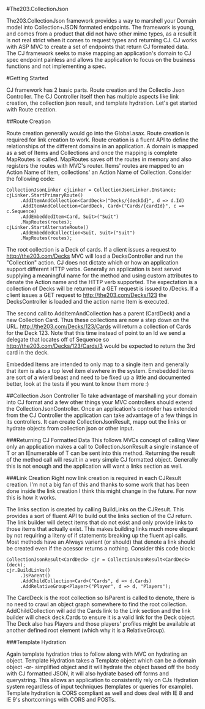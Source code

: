 #The203.CollectionJson

The203.CollectionJson framework provides a way to marshell your Domain model into Collection+JSON formated endpoints. The framework is young, and comes from a product that did not have other mime types, as a result it is not real strict when it comes to request types and returning CJ. CJ works with ASP MVC to create a set of endpoints that return CJ formated data. The CJ framework seeks to make mapping an application's domain to CJ spec endpoint painless and allows the application to focus on the business functions and not implementing a spec.


#Getting Started

CJ framework has 2 basic parts. Route creation and the  Collectio Json Controller. The CJ Controller itself then has multiple aspects like link creation, the collection json result, and template hydration. Let's get started with Route creation.

##Route Creation

Route creation generally would go into the Global.asax. Route creation is required for link creation to work. Route creation is a fluent API to define the relationships of the different domains in an application. A domain is mapped as a set of Items and Collections and once the mapping is complete MapRoutes is called. MapRoutes saves off the routes in memory and also registers the routes with MVC's router. Items' routes are mapped to an Action Name of Item, collections' an Action Name of Collection.  Consider the following code:

```` Csharp
CollectionJsonLinker cjLinker = CollectionJsonLinker.Instance;
cjLinker.StartPrimaryRoute()
     .AddItemAndCollection<CardDeck>("Decks/{deckId}", d => d.Id)
     .AddItemAndCollection<CardDeck, Card>("Cards/{cardId}", c => c.Sequence)
     .AddEmbeddedItem<Card, Suit>("Suit")
     .MapRoutes(routes);
cjLinker.StartAlternateRoute()
     .AddEmbeddedCollection<Suit, Suit>("Suit")
     .MapRoutes(routes);
````
 
 The root collection is a Deck of cards. If a client issues a request to http://the203.com/Decks MVC will load a DecksController and run the "Collection" action. CJ does not dictate which or how an application support different HTTP verbs. Generally an application is best served supplying a meaningful name for the method and using custom attributes to denate the Action name and the HTTP verb supported. The expectation is a collection of Decks will be returned if a GET request is issued to /Decks. If a client issues a GET request to http://the203.com/Decks/123 the DecksController is loaded and the action name Item is executed. 

 The second call to AddItemAndCollection has a parent (CardDeck) and a new Collection Card. Thus these collections are now a step down on the URL. http://the203.com/Decks/123/Cards will return a collection of Cards for the Deck 123. Note that this time instead of point to an Id we send a delegate that locates off of Sequence so http://the203.com/Decks/123/Cards/3 would be expected to return the 3rd card in the deck. 

 Embedded Items are intended to only map to a single item and generally that item is also a top level item elswhere in the system. Emebedded items are sort of a wierd beast and need to be fixed up a little and documented better, look at the tests if you want to know them more :)

 ##Collection Json Controller
To take advantage of marshalling your domain into CJ format and a few other things your MVC controllers should extend the CollectionJsonController. Once an application's controller has extended from the CJ Controller the application can take advantage of a few things in its controllers. It can create CollectionJsonResult, mapp out the links or hydrate objects from collection json or other input. 

 ###Returning CJ Formatted Data
 This follows MVCs concept of calling View only an application makes a call to CollectionJsonResult<T>  a single instance of T or an IEnumerable of T can be sent into this method. Returning the result of the method call will result in a  very simple CJ formatted object. Generally this is not enough and the application will want a links section as well. 

 ###Link Creation
 Right now link creation is required in each CJResult creation. I'm not a big fan of this and thanks to some work that has been done inside the link creation I think this might change in the future. For now this is how it works. 

The links section is created by calling BuildLinks on the CJResult. This provides a sort of fluent API to build out the links section of the CJ return. The link builder will detect items that do not exist and only provide links to those items that actually exist. This makes building links much more elegant by not requiring a liteny of if statements breaking up the fluent api calls. Most methods have an Always varient (or should) that denote a link should be created even if the acessor returns a nothing. Consider this code block: 
````Csharp
CollectionJsonResult<CardDeck> cjr = CollectionJsonResult<CardDeck>(deck);
cjr.BuildLinks()
	 .IsParent()
	 .AddChildCollection<Card>("Cards", d => d.Cards)
	 .AddRelativeGroup<Player>("Player", d => d, "Players");
````

The CardDeck is the root collection so IsParent is called to denote, there is no need to crawl an object graph somewhere to find the root collection. AddChildCollection will add the Cards link to the Link section and the link builder will check deck.Cards to ensure it is a valid link for the Deck object. The Deck also has Players and those players' profiles might be available at another defined root element (which why it is a RelativeGroup). 

###Template Hydration

Again template hydration tries to follow along with MVC on hydrating an object. Template Hydration takes a Template object which can be a domain object -or- simplified object and it will hydrate the object based off the body with CJ formatted JSON, it will also hydrate based off forms and querystring. This allows an application to consistently rely on CJs Hydration system regardless of input techniques (templates or queries for example). Template hydration is CORS compliant as well and does deal with IE 8 and IE 9's shortcomings with CORS and POSTs. 







